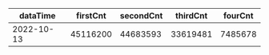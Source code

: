 |dataTime|firstCnt|secondCnt|thirdCnt|fourCnt|
|-|-|-|-|-|
|2022-10-13|45116200|44683593|33619481|7485678|